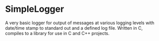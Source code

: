 SimpleLogger
============
A very basic logger for output of messages at various logging levels
with date/time stamp to standard out and a defined log file.
Written in C, compiles to a library for use in C and C++ projects.
